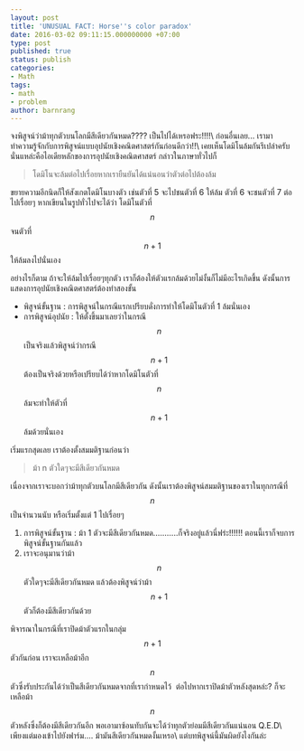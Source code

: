 ```yaml
---
layout: post
title: 'UNUSUAL FACT: Horse''s color paradox'
date: 2016-03-02 09:11:15.000000000 +07:00
type: post
published: true
status: publish
categories:
- Math
tags:
- math
- problem
author: barnrang
---
```

จงพิสูจน์ว่าม้าทุกตัวบนโลกมีสีเดียวกันหมด???? เป็นไปได้เหรอฟระ!!!!\\
ก่อนอื่นเลย... เรามาทำความรู้จักกับการพิสูจน์แบบอุปนัยเชิงคณิตศาสตร์กันก่อนดีกว่า!!\\
เคยเห็นโดมิโนล้มกันรึเปล่าครับ นั่นแหล่ะคือไอเดียหลักของการอุปนัยเชิงคณิตศาสตร์ กล่าวในภาษาทั่วไปก็

> โดมิโนจะล้มต่อไปเรื่อยหากเรายืนยันได้แน่นอนว่าตัวต่อไปต้องล้ม

ขยายความอีกนิดก็ให้สังเกตโดมิโนบางตัว เช่นตัวที่ 5 จะไปชนตัวที่ 6 ให้ล้ม ตัวที่ 6 จะชนตัวที่ 7 ต่อไปเรื่อยๆ หากเขียนในรูปทั่วไปจะได้ว่า โดมิโนตัวที่ $$ n $$ จนตัวที่ $$ n+1 $$ ให้ล้มลงไปนั่นเอง

อย่างไรก็ตาม ถ้าจะให้ล้มไปเรื่อยๆทุกตัว เราก็ต้องให้ตัวแรกล้มด้วยไม่งั้นก็ไม่มีอะไรเกิดขึ้น ดังนั้นการแสดงการอุปนัยเชิงคณิตศาสตร์ต้องทำสองขั้น
<!-- more -->

- พิสูจน์ขั้นฐาน : การพิสูจน์ในกรณีแรกเปรียบดั่งการทำให้โดมิโนตัวที่ 1 ล้มนั่นเอง
- การพิสูจน์อุปนัย : ให้ตั้งขึ้นมาเลยว่าในกรณี $$ n $$ เป็นจริงแล้วพิสูจน์ว่ากรณี $$ n+1 $$ ต้องเป็นจริงด้วยหรือเปรียบได้ว่าหากโดมิโนตัวที่ $$ n $$ ล้มจะทำให้ตัวที่ $$ n+1 $$ ล้มด้วยนั่นเอง

เริ่มแรกสุดเลย เราต้องตั้งสมมติฐานก่อนว่า

> ม้า n ตัวใดๆจะมีสีเดียวกันหมด

เนื่องจากเราจะบอกว่าม้าทุกตัวบนโลกมีสีเดียวกัน ดังนั้นเราต้องพิสูจน์สมมติฐานของเราในทุกกรณีที่ $$ n $$ เป็นจำนวนนับ หรือเริ่มตั้งแต่ 1 ไปเรื่อยๆ

1. การพิสูจน์ขั้นฐาน : ม้า 1 ตัวจะมีสีเดียวกันหมด...........ก็จริงอยู่แล้วนี่ฟร่ะ!!!!!! ตอนนี้เราก็จบการพิสูจน์ขั้นฐานกันแล้ว
2. เราจะอนุมานว่าม้า $$ n $$ ตัวใดๆจะมีสีเดียวกันหมด แล้วต้องพิสูจน์ว่าม้า $$ n+1 $$ ตัวก็ต้องมีสีเดียวกันด้วย

พิจารณาในกรณีที่เราปิดม้าตัวแรกในกลุ่ม $$ n+1 $$ ตัวกันก่อน เราจะเหลือม้าอีก $$ n $$ ตัวซึ่งรับประกันได้ว่าเป็นสีเดียวกันหมดจากที่เรากำหนดไว้  ต่อไปหากเราปิดม้าตัวหลังสุดหล่ะ? ก็จะเหลือม้า $$ n $$ ตัวหลังซึ่งก็ต้องมีสีเดียวกันอีก พอเอามาซ้อนทับกันจะได้ว่าทุกตัวย่อมมีสีเดียวกันแน่นอน Q.E.D\\
เพียงแต่มองเข้าไปยังฟาร์ม.... ม้ามันสีเดียวกันหมดงั้นเหรอ\\
แต่บทพิสูจน์นี้มันผิดยังไงกันล่ะ
<!-- tomb -->